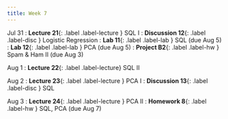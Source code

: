 ```yaml
---
title: Week 7
---
```


Jul 31
: **Lecture 21**{: .label .label-lecture } SQL I
: **Discussion 12**{: .label .label-disc } Logistic Regression
: **Lab 11**{: .label .label-lab } SQL (due Aug 5)
: **Lab 12**{: .label .label-lab } PCA (due Aug 5)
: **Project B2**{: .label .label-hw } Spam & Ham II (due Aug 3)

Aug 1
: **Lecture 22**{: .label .label-lecture} SQL II

Aug 2
: **Lecture 23**{: .label .label-lecture } PCA I
: **Discussion 13**{: .label .label-disc } SQL

Aug 3
: **Lecture 24**{: .label .label-lecture } PCA II
: **Homework 8**{: .label .label-hw } SQL, PCA (due Aug 7)
